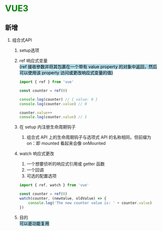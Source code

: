 # **<p style="color:green">VUE3</p>**

## 新增

1. 组合式API
    1. setup选项
    2. ref 响应式变量<br/>
    <mark style="background-color: lightblue;">(ref 接收参数并将其包裹在一个带有 value property 的对象中返回，然后可以使用该 property 访问或更改响应式变量的值)</mark>

        ```javascript
        import { ref } from 'vue'

        const counter = ref(0)

        console.log(counter) // { value: 0 }
        console.log(counter.value) // 0

        counter.value++
        console.log(counter.value) // 1
        ```
    3. 在 setup 内注册生命周期钩子
        1. 组合式 API 上的生命周期钩子与选项式 API 的名称相同，但前缀为 on：即 mounted 看起来会像 onMounted

    4. watch 响应式更改
        1. 一个想要侦听的响应式引用或 getter 函数
        2. 一个回调
        3. 可选的配置选项

        ```javascript
        import { ref, watch } from 'vue'

        const counter = ref(0)
        watch(counter, (newValue, oldValue) => {
            console.log('The new counter value is: ' + counter.value)
        })
        ```
    5. 目的<br/>
    <mark style="background-color: lightblue;">可以是功能复用</mark>